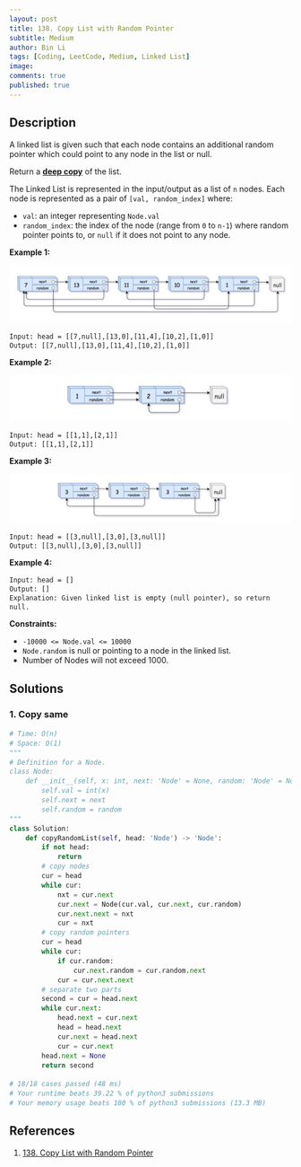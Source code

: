 ```yaml
---
layout: post
title: 138. Copy List with Random Pointer
subtitle: Medium
author: Bin Li
tags: [Coding, LeetCode, Medium, Linked List]
image: 
comments: true
published: true
---
```


## Description

A linked list is given such that each node contains an additional random pointer which could point to any node in the list or null.

Return a [**deep copy**](https://en.wikipedia.org/wiki/Object_copying#Deep_copy) of the list.

The Linked List is represented in the input/output as a list of `n` nodes. Each node is represented as a pair of `[val, random_index]` where:

- `val`: an integer representing `Node.val`
- `random_index`: the index of the node (range from `0` to `n-1`) where random pointer points to, or `null` if it does not point to any node.

 

**Example 1:**

![](/img/media/15779743370924.jpg)


```
Input: head = [[7,null],[13,0],[11,4],[10,2],[1,0]]
Output: [[7,null],[13,0],[11,4],[10,2],[1,0]]
```

**Example 2:**

![](/img/media/15779743446968.jpg)


```
Input: head = [[1,1],[2,1]]
Output: [[1,1],[2,1]]
```

**Example 3:**

![](/img/media/15779743533992.jpg)


```
Input: head = [[3,null],[3,0],[3,null]]
Output: [[3,null],[3,0],[3,null]]
```

**Example 4:**

```
Input: head = []
Output: []
Explanation: Given linked list is empty (null pointer), so return null.
```

 

**Constraints:**

- `-10000 <= Node.val <= 10000`
- `Node.random` is null or pointing to a node in the linked list.
- Number of Nodes will not exceed 1000.


## Solutions
### 1. Copy same

```python
# Time: O(n)
# Space: O(1)
"""
# Definition for a Node.
class Node:
    def __init__(self, x: int, next: 'Node' = None, random: 'Node' = None):
        self.val = int(x)
        self.next = next
        self.random = random
"""
class Solution:
    def copyRandomList(self, head: 'Node') -> 'Node':
        if not head:
            return 
        # copy nodes
        cur = head
        while cur:
            nxt = cur.next
            cur.next = Node(cur.val, cur.next, cur.random)
            cur.next.next = nxt
            cur = nxt
        # copy random pointers
        cur = head
        while cur:
            if cur.random:
                cur.next.random = cur.random.next
            cur = cur.next.next
        # separate two parts
        second = cur = head.next
        while cur.next:
            head.next = cur.next
            head = head.next
            cur.next = head.next
            cur = cur.next
        head.next = None
        return second

# 18/18 cases passed (48 ms)
# Your runtime beats 39.22 % of python3 submissions
# Your memory usage beats 100 % of python3 submissions (13.3 MB)
```

## References
1. [138. Copy List with Random Pointer](https://leetcode.com/problems/copy-list-with-random-pointer/description/)